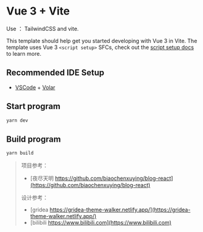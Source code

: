 # Vue 3 + Vite

Use ： TailwindCSS and vite.

This template should help get you started developing with Vue 3 in Vite. The template uses Vue 3 `<script setup>` SFCs, check out the [script setup docs](https://v3.vuejs.org/api/sfc-script-setup.html#sfc-script-setup) to learn more.

## Recommended IDE Setup

- [VSCode](https://code.visualstudio.com/) + [Volar](https://marketplace.visualstudio.com/items?itemName=johnsoncodehk.volar)

## Start program

```bash
yarn dev
```

## Build program

```bash
yarn build
```

> 项目参考：
>
> - [夜尽天明 https://github.com/biaochenxuying/blog-react](https://github.com/biaochenxuying/blog-react)
>
> 设计参考：
>
> - [gridea https://gridea-theme-walker.netlify.app/](https://gridea-theme-walker.netlify.app/)
> - [bilibili https://www.bilibili.com](https://www.bilibili.com)
